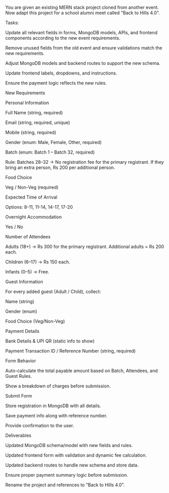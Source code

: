 You are given an existing MERN stack project cloned from another event.
Now adapt this project for a school alumni meet called "Back to Hills 4.0".

Tasks:

Update all relevant fields in forms, MongoDB models, APIs, and frontend components according to the new event requirements.

Remove unused fields from the old event and ensure validations match the new requirements.

Adjust MongoDB models and backend routes to support the new schema.

Update frontend labels, dropdowns, and instructions.

Ensure the payment logic reflects the new rules.

New Requirements

Personal Information

Full Name (string, required)

Email (string, required, unique)

Mobile (string, required)

Gender (enum: Male, Female, Other, required)

Batch (enum: Batch 1 – Batch 32, required)

Rule: Batches 28–32 → No registration fee for the primary registrant. If they bring an extra person, Rs 200 per additional person.

Food Choice

Veg / Non-Veg (required)

Expected Time of Arrival

Options: 8-11, 11-14, 14-17, 17-20

Overnight Accommodation

Yes / No

Number of Attendees

Adults (18+) → Rs 300 for the primary registrant. Additional adults = Rs 200 each.

Children (6–17) → Rs 150 each.

Infants (0–5) → Free.

Guest Information

For every added guest (Adult / Child), collect:

Name (string)

Gender (enum)

Food Choice (Veg/Non-Veg)

Payment Details

Bank Details & UPI QR (static info to show)

Payment Transaction ID / Reference Number (string, required)

Form Behavior

Auto-calculate the total payable amount based on Batch, Attendees, and Guest Rules.

Show a breakdown of charges before submission.

Submit Form

Store registration in MongoDB with all details.

Save payment info along with reference number.

Provide confirmation to the user.

Deliverables

Updated MongoDB schema/model with new fields and rules.

Updated frontend form with validation and dynamic fee calculation.

Updated backend routes to handle new schema and store data.

Ensure proper payment summary logic before submission.

Rename the project and references to "Back to Hills 4.0".